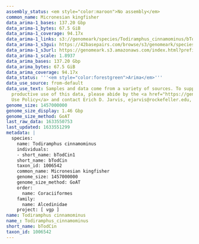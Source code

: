 ```yaml
---
assembly_status: <em style="color:maroon">No assembly</em>
common_name: Micronesian kingfisher
data_arima-1_bases: 137.20 Gbp
data_arima-1_bytes: 67.5 GiB
data_arima-1_coverage: 94.17x
data_arima-1_links: s3://genomeark/species/Todiramphus_cinnamominus/bTodCin1/genomic_data/arima/<br>
data_arima-1_s3gui: https://42basepairs.com/browse/s3/genomeark/species/Todiramphus_cinnamominus/bTodCin1/genomic_data/arima/
data_arima-1_s3url: https://genomeark.s3.amazonaws.com/index.html?prefix=species/Todiramphus_cinnamominus/bTodCin1/genomic_data/arima/
data_arima-1_scale: 1.8937
data_arima_bases: 137.20 Gbp
data_arima_bytes: 67.5 GiB
data_arima_coverage: 94.17x
data_status: '''<em style="color:forestgreen">Arima</em>'''
data_use_source: from-default
data_use_text: Samples and data come from a variety of sources. To support fair and
  productive use of this data, please abide by the <a href="https://genome10k.soe.ucsc.edu/data-use-policies/">Data
  Use Policy</a> and contact Erich D. Jarvis, ejarvis@rockefeller.edu, with any questions.
genome_size: 1457000000
genome_size_display: 1.46 Gbp
genome_size_method: GoAT
last_raw_data: 1633550753
last_updated: 1633551299
metadata: |
  species:
    name: Todiramphus cinnamominus
    individuals:
    - short_name: bTodCin1
    short_name: bTodCin
    taxon_id: 1006542
    common_name: Micronesian kingfisher
    genome_size: 1457000000
    genome_size_method: GoAT
    order:
      name: Coraciiformes
    family:
      name: Alcedinidae
    project: [ vgp ]
name: Todiramphus cinnamominus
name_: Todiramphus_cinnamominus
short_name: bTodCin
taxon_id: 1006542
---
```

